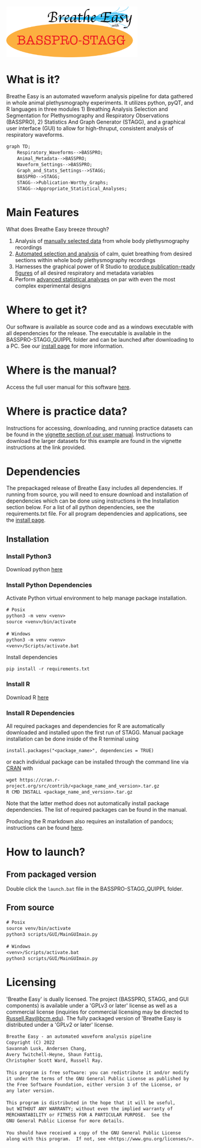 # 
<picture>
  <source media="(prefers-color-scheme: dark)" srcset="https://github.com/MolecularNeurobiology/Breathe_Easy/blob/main/Logo_2.png"raw=true width="350">
  <source media="(prefers-color-scheme: light)" srcset="https://github.com/MolecularNeurobiology/Breathe_Easy/blob/main/Logo.png"raw=true width="350">
  <img alt="Shows logo for Breathe Easy." src="https://github.com/MolecularNeurobiology/Breathe_Easy/blob/main/Logo.png"raw=true width="350">
</picture>

# What is it?
Breathe Easy is an automated waveform analysis pipeline for data gathered in whole animal plethysmography experiments. It utilizes python, pyQT, and R languages in three modules 1) Breathing Analysis Selection and Segmentation for Plethysmography and Respiratory Observations (BASSPRO), 2) Statistics And Graph Generator (STAGG), and a graphical user interface (GUI) to allow for high-thruput, consistent analysis of respiratory waveforms.

```mermaid
graph TD;
    Respiratory_Waveforms-->BASSPRO;
    Animal_Metadata-->BASSPRO;
    Waveform_Settings-->BASSPRO;
    Graph_and_Stats_Settings-->STAGG;
    BASSPRO-->STAGG;
    STAGG-->Publication-Worthy_Graphs;
    STAGG-->Appropriate_Statistical_Analyses;
```

# Main Features
What does Breathe Easy breeze through?

1. Analysis of [manually selected data](https://molecularneurobiology.github.io/Breathe_Easy/ManualSettings.html#manual-settings-configuration) from whole body plethysmography recordings
2. [Automated selection and analysis](https://molecularneurobiology.github.io/Breathe_Easy/Autosettings.html) of calm, quiet breathing from desired sections within whole body plethysmography recordings
4. Harnesses the graphical power of R Studio to [produce publication-ready figures](https://molecularneurobiology.github.io/Breathe_Easy/STAGGsettings.html#assign-graph-roles) of all desired respiratory and metadata variables
3. Perform [advanced statistical analyses](https://molecularneurobiology.github.io/Breathe_Easy/STAGGsettings.html) on par with even the most complex experimental designs

# Where to get it?
Our software is available as source code and as a windows executable with all dependencies for the release. The executable is available in the BASSPRO-STAGG_QUIPPL folder and can be launched after downloading to a PC. See our [install page](https://molecularneurobiology.github.io/Breathe_Easy/) for more information.

# Where is the manual?
Access the full user manual for this software [here](https://molecularneurobiology.github.io/Breathe_Easy/).

# Where is practice data?
Instructions for accessing, downloading, and running practice datasets can be found in the [vignette section of our user manual](https://molecularneurobiology.github.io/Breathe_Easy/Vignette.html). Instructions to download the larger datasets for this example are found in the vignette instructions at the link provided. 

# Dependencies
The prepackaged release of Breathe Easy includes all dependencies. If running from source, you will need to ensure download and installation of dependencies which can be done using instructions in the Installation section below. For a list of all python dependencies, see the requirements.txt file. For all program dependencies and applications, see the [install page](https://molecularneurobiology.github.io/Breathe_Easy/usage.html).

## Installation
### Install Python3
Download python [here](https://www.python.org/downloads/)

### Install Python Dependencies
Activate Python virtual environment to help manage package installation.
```
# Posix
python3 -m venv <venv>
source <venv>/bin/activate

# Windows
python3 -m venv <venv>
<venv>/Scripts/activate.bat
```
Install dependencies
```
pip install -r requirements.txt
```

### Install R
Download R [here](https://cran.r-project.org/bin/windows/base/)

### Install R Dependencies
All required packages and dependencies for R are automatically downloaded and installed upon the first run of STAGG. Manual package installation can be done inside of the R terminal using 

```
install.packages("<package_name>", dependencies = TRUE)
```

or each individual package can be installed through the command line via [CRAN](https://cran.r-project.org/) with 

```
wget https://cran.r-project.org/src/contrib/<package_name_and_version>.tar.gz
R CMD INSTALL <package_name_and_version>.tar.gz
```

Note that the latter method does not automatically install package dependencies. The list of required packages can be found in the manual.

Producing the R markdown also requires an installation of pandocs; instructions can be found [here](https://pandoc.org/installing.html).

# How to launch?
## From packaged version
Double click the `launch.bat` file in the BASSPRO-STAGG_QUIPPL folder.

## From source
```
# Posix
source venv/bin/activate
python3 scripts/GUI/MainGUImain.py

# Windows
<venv>/Scripts/activate.bat
python3 scripts/GUI/MainGUImain.py
```

# Licensing
'Breathe Easy' is dually licensed. The project (BASSPRO, STAGG, and GUI components) is available under a 'GPLv3 or later' license as well as a commercial license (inquiries for commercial licensing may be directed to Russell.Ray@bcm.edu). The fully packaged version of 'Breathe Easy is distributed under a 'GPLv2 or later' license.

    Breathe Easy - an automated waveform analysis pipeline
    Copyright (C) 2022  
    Savannah Lusk, Andersen Chang, 
    Avery Twitchell-Heyne, Shaun Fattig, 
    Christopher Scott Ward, Russell Ray.

    This program is free software: you can redistribute it and/or modify
    it under the terms of the GNU General Public License as published by
    the Free Software Foundation, either version 3 of the License, or
    any later version.

    This program is distributed in the hope that it will be useful,
    but WITHOUT ANY WARRANTY; without even the implied warranty of
    MERCHANTABILITY or FITNESS FOR A PARTICULAR PURPOSE.  See the
    GNU General Public License for more details.

    You should have received a copy of the GNU General Public License
    along with this program.  If not, see <https://www.gnu.org/licenses/>.
